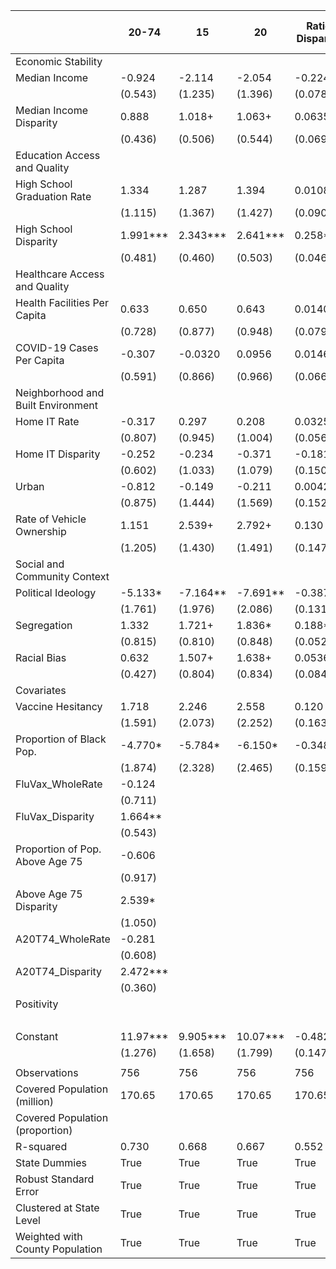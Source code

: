 |                                    | 20-74    | 15       | 20       | Ratio Disparity | Log Ratio Disparity | Scaled Absolute Disparity | May-20 First Dose | May-20 Full Dose | Test Positivity | Exodus    |
|------------------------------------|----------|----------|----------|-----------------|---------------------|---------------------------|-------------------|------------------|-----------------|-----------|
| Economic Stability                 |          |          |          |                 |                     |                           |                   |                  |                 |           |
| Median Income                      | -0.924   | -2.114   | -2.054   | -0.224*         | -0.249*             | -0.316**                  | -1.519*           | -2.797**         | -2.128*         | -2.584*   |
|                                    | (0.543)  | (1.235)  | (1.396)  | (0.0786)        | (0.112)             | (0.0777)                  | (0.683)           | (0.742)          | (0.968)         | (0.996)   |
| Median Income Disparity            | 0.888    | 1.018+   | 1.063+   | 0.0635          | 0.0525              | 0.0746                    | 1.422*            | 1.240*           | 0.914+          | 1.074     |
|                                    | (0.436)  | (0.506)  | (0.544)  | (0.0698)        | (0.0461)            | (0.0600)                  | (0.577)           | (0.478)          | (0.434)         | (0.724)   |
| Education Access and Quality       |          |          |          |                 |                     |                           |                   |                  |                 |           |
| High School Graduation Rate        | 1.334    | 1.287    | 1.394    | 0.0108          | 0.0433              | -0.195**                  | 0.623             | -0.472           | 1.398           | -0.583    |
|                                    | (1.115)  | (1.367)  | (1.427)  | (0.0907)        | (0.123)             | (0.0483)                  | (1.305)           | (0.808)          | (1.125)         | (0.754)   |
| High School Disparity              | 1.991*** | 2.343*** | 2.641*** | 0.258***        | 0.256***            | 0.153***                  | 1.935**           | 1.057+           | 2.041***        | 1.463***  |
|                                    | (0.481)  | (0.460)  | (0.503)  | (0.0463)        | (0.0464)            | (0.0328)                  | (0.611)           | (0.478)          | (0.423)         | (0.282)   |
| Healthcare Access and Quality      |          |          |          |                 |                     |                           |                   |                  |                 |           |
| Health Facilities Per Capita       | 0.633    | 0.650    | 0.643    | 0.0140          | 0.0321              | -0.00176                  | 0.351             | -0.967           | 0.864           | 0.283     |
|                                    | (0.728)  | (0.877)  | (0.948)  | (0.0792)        | (0.0938)            | (0.0777)                  | (0.862)           | (0.772)          | (0.750)         | (0.642)   |
| COVID-19 Cases Per Capita          | -0.307   | -0.0320  | 0.0956   | 0.0146          | 0.0343              | 0.0427                    | 0.727+            | 0.981            | 0.0534          | 0.469     |
|                                    | (0.591)  | (0.866)  | (0.966)  | (0.0666)        | (0.0766)            | (0.0480)                  | (0.408)           | (0.679)          | (0.748)         | (0.419)   |
| Neighborhood and Built Environment |          |          |          |                 |                     |                           |                   |                  |                 |           |
| Home IT Rate                       | -0.317   | 0.297    | 0.208    | 0.0325          | 0.0676              | 0.231**                   | 0.279             | 1.649***         | 0.362           | 1.446+    |
|                                    | (0.807)  | (0.945)  | (1.004)  | (0.0564)        | (0.0796)            | (0.0695)                  | (0.729)           | (0.326)          | (0.737)         | (0.777)   |
| Home IT Disparity                  | -0.252   | -0.234   | -0.371   | -0.181          | -0.0636             | -0.0761                   | 0.721             | -0.395           | 0.244           | -0.515    |
|                                    | (0.602)  | (1.033)  | (1.079)  | (0.150)         | (0.103)             | (0.0617)                  | (0.939)           | (0.547)          | (0.971)         | (0.770)   |
| Urban                              | -0.812   | -0.149   | -0.211   | 0.00423         | -0.00179            | -0.0330                   | -0.529            | -0.356           | 0.0242          | -0.372    |
|                                    | (0.875)  | (1.444)  | (1.569)  | (0.152)         | (0.178)             | (0.0825)                  | (0.833)           | (0.329)          | (1.278)         | (0.487)   |
| Rate of Vehicle Ownership          | 1.151    | 2.539+   | 2.792+   | 0.130           | 0.211               | 0.145                     | 1.246             | 0.183            | 2.097           | 0.721     |
|                                    | (1.205)  | (1.430)  | (1.491)  | (0.147)         | (0.164)             | (0.0838)                  | (1.632)           | (1.601)          | (1.277)         | (1.399)   |
| Social and Community Context       |          |          |          |                 |                     |                           |                   |                  |                 |           |
| Political Ideology                 | -5.133*  | -7.164** | -7.691** | -0.387*         | -0.493**            | -0.483***                 | -7.413***         | -4.060***        | -6.552**        | -6.399*** |
|                                    | (1.761)  | (1.976)  | (2.086)  | (0.131)         | (0.152)             | (0.0704)                  | (1.353)           | (0.644)          | (1.722)         | (0.977)   |
| Segregation                        | 1.332    | 1.721+   | 1.836*   | 0.188**         | 0.241**             | 0.235***                  | 1.459+            | 0.503            | 1.378+          | 1.438*    |
|                                    | (0.815)  | (0.810)  | (0.848)  | (0.0521)        | (0.0638)            | (0.0287)                  | (0.751)           | (0.760)          | (0.697)         | (0.550)   |
| Racial Bias                        | 0.632    | 1.507+   | 1.638+   | 0.0536          | 0.0793              | -0.0568+                  | 1.681*            | -0.118           | 1.321           | 0.152     |
|                                    | (0.427)  | (0.804)  | (0.834)  | (0.0849)        | (0.0919)            | (0.0322)                  | (0.733)           | (0.476)          | (0.759)         | (0.543)   |
| Covariates                         |          |          |          |                 |                     |                           |                   |                  |                 |           |
| Vaccine Hesitancy                  | 1.718    | 2.246    | 2.558    | 0.120           | 0.173               | -0.0484                   | 2.207             | -1.081           | 1.857           | 0.172     |
|                                    | (1.591)  | (2.073)  | (2.252)  | (0.163)         | (0.195)             | (0.0792)                  | (1.548)           | (0.649)          | (1.778)         | (1.398)   |
| Proportion of Black Pop.           | -4.770*  | -5.784*  | -6.150*  | -0.348*         | -0.414*             | -0.213*                   | -7.212**          | -3.263+          | -5.249*         | -4.625*   |
|                                    | (1.874)  | (2.328)  | (2.465)  | (0.159)         | (0.188)             | (0.0874)                  | (2.089)           | (1.747)          | (2.030)         | (1.700)   |
| FluVax_WholeRate                   | -0.124   |          |          |                 |                     |                           |                   |                  |                 |           |
|                                    | (0.711)  |          |          |                 |                     |                           |                   |                  |                 |           |
| FluVax_Disparity                   | 1.664**  |          |          |                 |                     |                           |                   |                  |                 |           |
|                                    | (0.543)  |          |          |                 |                     |                           |                   |                  |                 |           |
| Proportion of Pop. Above Age 75    | -0.606   |          |          |                 |                     |                           |                   |                  |                 |           |
|                                    | (0.917)  |          |          |                 |                     |                           |                   |                  |                 |           |
| Above Age 75 Disparity             | 2.539*   |          |          |                 |                     |                           |                   |                  |                 |           |
|                                    | (1.050)  |          |          |                 |                     |                           |                   |                  |                 |           |
| A20T74_WholeRate                   | -0.281   |          |          |                 |                     |                           |                   |                  |                 |           |
|                                    | (0.608)  |          |          |                 |                     |                           |                   |                  |                 |           |
| A20T74_Disparity                   | 2.472*** |          |          |                 |                     |                           |                   |                  |                 |           |
|                                    | (0.360)  |          |          |                 |                     |                           |                   |                  |                 |           |
| Positivity                         |          |          |          |                 |                     |                           |                   |                  | 0.713+          |           |
|                                    |          |          |          |                 |                     |                           |                   |                  | (0.385)         |           |
| Constant                           | 11.97*** | 9.905*** | 10.07*** | -0.482**        | -0.484**            | -0.269*                   | -1.078            | 5.825**          | 8.224***        | 9.265***  |
|                                    | (1.276)  | (1.658)  | (1.799)  | (0.147)         | (0.163)             | (0.107)                   | (2.606)           | (1.614)          | (1.450)         | (1.309)   |
|                                    |          |          |          |                 |                     |                           |                   |                  |                 |           |
| Observations                       | 756      | 756      | 756      | 756             | 756                 | 744                       | 738               | 534              | 756             | 744       |
| Covered Population (million)       | 170.65   | 170.65   | 170.65   | 170.65          | 170.65              |                           |                   |                  | 170.65          |           |
| Covered Population (proportion)    |          |          |          |                 |                     |                           |                   |                  |                 |           |
| R-squared                          | 0.730    | 0.668    | 0.667    | 0.552           | 0.551               | 0.682                     | 0.748             | 0.706            | 0.674           | 0.750     |
| State Dummies                      | True     | True     | True     | True            | True                | True                      | True              | True             | True            | True      |
| Robust Standard Error              | True     | True     | True     | True            | True                | True                      | True              | True             | True            | True      |
| Clustered at State Level           | True     | True     | True     | True            | True                | True                      | True              | True             | True            | True      |
| Weighted with County Population    | True     | True     | True     | True            | True                | True                      | True              | True             | True            | True      |
